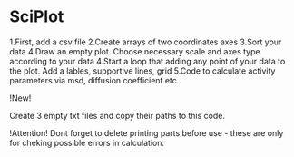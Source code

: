 # SciPlot
1.First, add a csv file
2.Create arrays of two coordinates axes
3.Sort your data
4.Draw an empty plot. Choose necessary scale and axes type according to your data
4.Start a loop that adding any point of your data to the plot. Add a lables, supportive lines, grid
5.Code to calculate activity parameters via msd, diffusion coefficient etc.

!New!

Create 3 empty txt files and copy their paths to this code.

!Attention!
Dont forget to delete printing parts before use - these are only for cheking possible errors in calculation.
